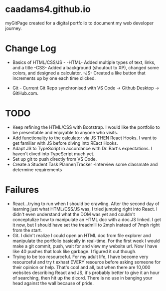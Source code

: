 # caadams4.github.io
myGitPage created for a digital portfolio to document my web developer journey. 

# Change Log
- Basics of HTML/CSS/JS -
  -HTML- Added multiple types of text, links, and a title
  -CSS- Added a background (shoutout to XP), changed some colors, and designed a calculator. 
  -JS- Created a like button that increments up by one each time clicked. 
  
- Git - Current Git Repo synchronised with VS Code -> Github Desktop -> GitHub.com.

# TODO
- Keep refining the HTML/CSS with Bootstrap. I would like the portfolio to be presentable and enjoyable to anyone who visits. 
- Add functionality to the calculator via JS THEN React Hooks. I want to get familiar with JS before diving into REact Hooks. 
- Adapt JS to TypeScript in accordance with Dr. Bart's expectations. I haven't dived into TypeScript much yet.
- Set up git to push directly from VS Code.
- Create a Student Task Planner/Tracker
  -Interview some classmate and determine requirements 

# Failures
- React...trying to run when I should be crawling. After the second day of learning just what HTML/CSS/JS was, I tried jumping right into React. I didn't even understand what the DOM was yet and couldn't conceptulize how to manipulate an HTML doc with a doc.JS linked. I get it now, but I should have set the treadmill to 2mph instead of 7mph right from the start. 
- Git. I didn't realize I could open an HTML doc from file explorer and manipulate the portfolio basically in real-time. For the first week I would make a git commit, push, wait for and view my website url. Now I have like 40 pushes that look like garbage. I figured it out though. 
- Trying to be too resourceful. For my adult life, I have become very resourceful and try t exhast EVERY resource before asking someone for their opinion or help. That's cool and all, but when there are 10,000 websites describing React and JS, it's probably better to give it an hour of searching, then hit up the dicord. There is no use in banging your head against the wall because of pride. 
 












